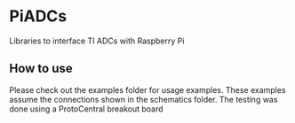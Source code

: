 # PiADCs
Libraries to interface TI ADCs with Raspberry Pi

## How to use
Please check out the examples folder for usage examples. These examples assume the connections shown in the schematics folder. The testing was done using a ProtoCentral breakout board